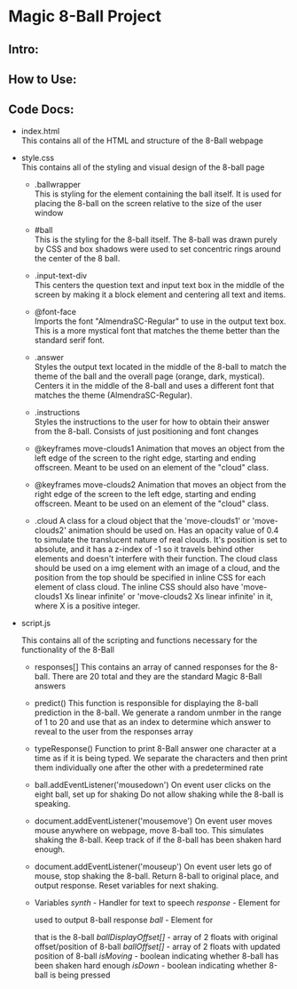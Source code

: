 # Magic 8-Ball Project

## Intro:


## How to Use:


## Code Docs:
- index.html  
  This contains all of the HTML and structure of the 8-Ball webpage
  
- style.css  
  This contains all of the styling and visual design of the 8-ball page

  - .ballwrapper  
    This is styling for the element containing the ball itself. It is used for placing
    the 8-ball on the screen relative to the size of the user window

  - #ball  
    This is the styling for the 8-ball itself. The 8-ball was drawn purely by CSS and
    box shadows were used to set concentric rings around the center of the 8 ball. 

  - .input-text-div  
    This centers the question text and input text box in the middle of the screen by making it a block element and centering all text and items. 

  - @font-face  
    Imports the font "AlmendraSC-Regular" to use in the output text box. This is a more mystical font that matches the theme better than the standard serif font.  
  
  - .answer  
    Styles the output text located in the middle of the 8-ball to match the theme of the ball and the overall page (orange, dark, mystical). Centers it in the middle of the 8-ball and uses a different font that matches the theme (AlmendraSC-Regular).
    
  - .instructions  
    Styles the instructions to the user for how to obtain their answer from the 8-ball. Consists of
    just positioning and font changes
  
  - @keyframes move-clouds1
    Animation that moves an object from the left edge of the screen to the right edge, starting and ending offscreen. Meant to be used on an element of the "cloud" class.

  - @keyframes move-clouds2
    Animation that moves an object from the right edge of the screen to the left edge, starting and ending offscreen. Meant to be used on an element of the "cloud" class.

  - .cloud
    A class for a cloud object that the 'move-clouds1' or 'move-clouds2' animation should be used on. Has an opacity value of 0.4 to simulate the translucent nature of real clouds. It's position is set to absolute, and it has a z-index of -1 so it travels behind other elements and doesn't interfere with their function. The cloud class should be used on a img element with an image of a cloud, and the position from the top should be specified in inline CSS for each element of class cloud. The inline CSS should also have 'move-clouds1 Xs linear infinite' or 'move-clouds2 Xs linear infinite' in it, where X is a positive integer.
    
- script.js
  
  This contains all of the scripting and functions necessary for the functionality of the 8-Ball
    
  - responses[] 
    This contains an array of canned responses for the 8-ball. There are 20 total and they
    are the standard Magic 8-Ball answers 
    
  - predict()
    This function is responsible for displaying the 8-ball prediction in the 8-ball. We generate
    a random unmber in the range of 1 to 20 and use that as an index to determine which answer to 
    reveal to the user from the responses array
  
  - typeResponse()
    Function to print 8-Ball answer one character at a time as if it is being typed. We separate
    the characters and then print them individually one after the other with a predetermined rate

  - ball.addEventListener('mousedown')
    On event user clicks on the eight ball, set up for shaking
    Do not allow shaking while the 8-ball is speaking.

  - document.addEventListener('mousemove')
    On event user moves mouse anywhere on webpage, move 8-ball
    too. This simulates shaking the 8-ball. Keep track of if
    the 8-ball has been shaken hard enough.

  - document.addEventListener('mouseup')
    On event user lets go of mouse, stop shaking the 8-ball.
    Return 8-ball to original place, and output response. Reset
    variables for next shaking.

  - Variables
    *synth* - Handler for text to speech
    *response* - Element for <p> used to output 8-ball response
    *ball* - Element for <div> that is the 8-ball
    *ballDisplayOffset[]* - array of 2 floats with original offset/position of 8-ball
    *ballOffset[]* - array of 2 floats with updated position of 8-ball
    *isMoving* - boolean indicating whether 8-ball has been shaken hard enough
    *isDown* - boolean indicating whether 8-ball is being pressed
    